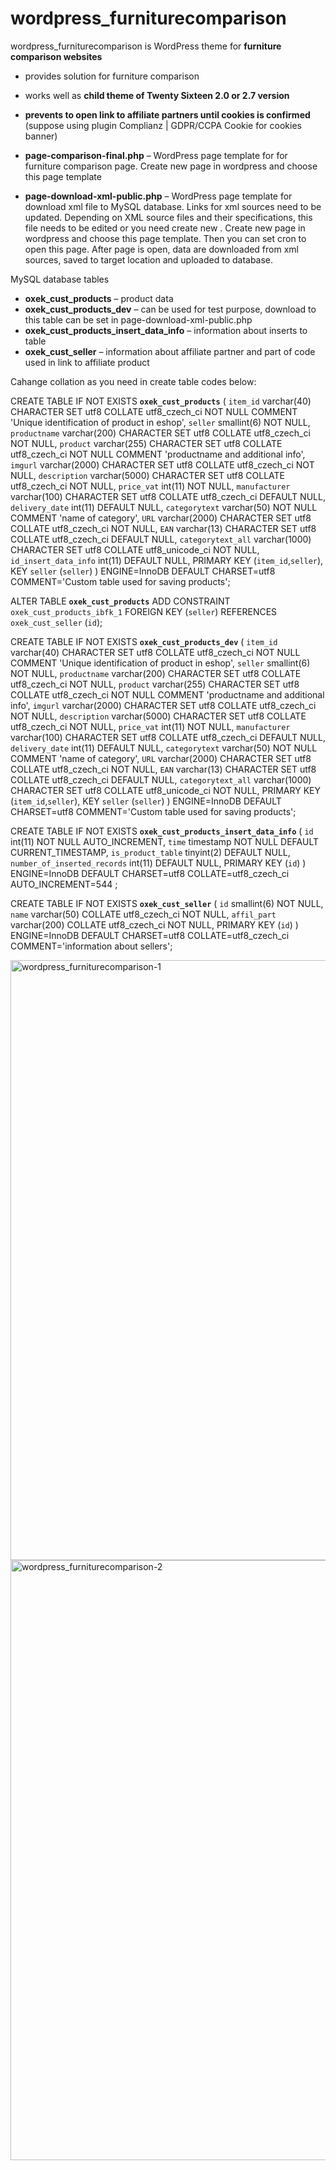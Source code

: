 # wordpress_furniturecomparison
wordpress_furniturecomparison is WordPress theme for **furniture comparison websites**

- provides solution for furniture comparison
- works well as **child theme of Twenty Sixteen 2.0 or 2.7 version**
- **prevents to open link to affiliate partners until cookies is confirmed** (suppose using plugin Complianz | GDPR/CCPA Cookie for cookies banner)

- **page-comparison-final.php** – WordPress page template for for furniture comparison page. Create new page in wordpress and choose this page template

- **page-download-xml-public.php** – WordPress page template for download xml file to MySQL database. Links for xml sources need to be updated. Depending on XML source files and their specifications, this file needs to be edited or you need create new . Create new page in wordpress and choose this page template. Then you can set cron to open this page. After page is open, data are downloaded from xml sources, saved to target location and uploaded to database.

MySQL database tables 

- **oxek_cust_products** – product data
- **oxek_cust_products_dev** – can be used for test purpose, download to this table can be set in page-download-xml-public.php
- **oxek_cust_products_insert_data_info** – information about inserts to table
- **oxek_cust_seller** – information about affiliate partner and part of code used in link to affiliate product


Cahange collation as you need in create table codes below:

CREATE TABLE IF NOT EXISTS **`oxek_cust_products`** (
  `item_id` varchar(40) CHARACTER SET utf8 COLLATE utf8_czech_ci NOT NULL COMMENT 'Unique identification of product in eshop',
  `seller` smallint(6) NOT NULL,
  `productname` varchar(200) CHARACTER SET utf8 COLLATE utf8_czech_ci NOT NULL,
  `product` varchar(255) CHARACTER SET utf8 COLLATE utf8_czech_ci NOT NULL COMMENT 'productname and additional info',
  `imgurl` varchar(2000) CHARACTER SET utf8 COLLATE utf8_czech_ci NOT NULL,
  `description` varchar(5000) CHARACTER SET utf8 COLLATE utf8_czech_ci NOT NULL,
  `price_vat` int(11) NOT NULL,
  `manufacturer` varchar(100) CHARACTER SET utf8 COLLATE utf8_czech_ci DEFAULT NULL,
  `delivery_date` int(11) DEFAULT NULL,
  `categorytext` varchar(50) NOT NULL COMMENT 'name of category',
  `URL` varchar(2000) CHARACTER SET utf8 COLLATE utf8_czech_ci NOT NULL,
  `EAN` varchar(13) CHARACTER SET utf8 COLLATE utf8_czech_ci DEFAULT NULL,
  `categorytext_all` varchar(1000) CHARACTER SET utf8 COLLATE utf8_unicode_ci NOT NULL,
  `id_insert_data_info` int(11) DEFAULT NULL,
  PRIMARY KEY (`item_id`,`seller`),
  KEY `seller` (`seller`)
) ENGINE=InnoDB DEFAULT CHARSET=utf8 COMMENT='Custom table used for saving products';

ALTER TABLE **`oxek_cust_products`**
  ADD CONSTRAINT `oxek_cust_products_ibfk_1` FOREIGN KEY (`seller`) REFERENCES `oxek_cust_seller` (`id`);


CREATE TABLE IF NOT EXISTS **`oxek_cust_products_dev`** (
  `item_id` varchar(40) CHARACTER SET utf8 COLLATE utf8_czech_ci NOT NULL COMMENT 'Unique identification of product in eshop',
  `seller` smallint(6) NOT NULL,
  `productname` varchar(200) CHARACTER SET utf8 COLLATE utf8_czech_ci NOT NULL,
  `product` varchar(255) CHARACTER SET utf8 COLLATE utf8_czech_ci NOT NULL COMMENT 'productname and additional info',
  `imgurl` varchar(2000) CHARACTER SET utf8 COLLATE utf8_czech_ci NOT NULL,
  `description` varchar(5000) CHARACTER SET utf8 COLLATE utf8_czech_ci NOT NULL,
  `price_vat` int(11) NOT NULL,
  `manufacturer` varchar(100) CHARACTER SET utf8 COLLATE utf8_czech_ci DEFAULT NULL,
  `delivery_date` int(11) DEFAULT NULL,
  `categorytext` varchar(50) NOT NULL COMMENT 'name of category',
  `URL` varchar(2000) CHARACTER SET utf8 COLLATE utf8_czech_ci NOT NULL,
  `EAN` varchar(13) CHARACTER SET utf8 COLLATE utf8_czech_ci DEFAULT NULL,
  `categorytext_all` varchar(1000) CHARACTER SET utf8 COLLATE utf8_unicode_ci NOT NULL,
  PRIMARY KEY (`item_id`,`seller`),
  KEY `seller` (`seller`)
) ENGINE=InnoDB DEFAULT CHARSET=utf8 COMMENT='Custom table used for saving products';

CREATE TABLE IF NOT EXISTS **`oxek_cust_products_insert_data_info`** (
  `id` int(11) NOT NULL AUTO_INCREMENT,
  `time` timestamp NOT NULL DEFAULT CURRENT_TIMESTAMP,
  `is_product_table` tinyint(2) DEFAULT NULL,
  `number_of_inserted_records` int(11) DEFAULT NULL,
  PRIMARY KEY (`id`)
) ENGINE=InnoDB  DEFAULT CHARSET=utf8 COLLATE=utf8_czech_ci AUTO_INCREMENT=544 ;

CREATE TABLE IF NOT EXISTS **`oxek_cust_seller`** (
  `id` smallint(6) NOT NULL,
  `name` varchar(50) COLLATE utf8_czech_ci NOT NULL,
  `affil_part` varchar(200) COLLATE utf8_czech_ci NOT NULL,
  PRIMARY KEY (`id`)
) ENGINE=InnoDB DEFAULT CHARSET=utf8 COLLATE=utf8_czech_ci COMMENT='information about sellers';


<img width="960" alt="wordpress_furniturecomparison-1" src="https://user-images.githubusercontent.com/10530501/185609933-aa766e33-c167-4159-8635-79b0288be5f2.png">


<img width="960" alt="wordpress_furniturecomparison-2" src="https://user-images.githubusercontent.com/10530501/185609959-f268af41-a5dc-4cf4-9d16-5d0cc3b1cbf4.png">



